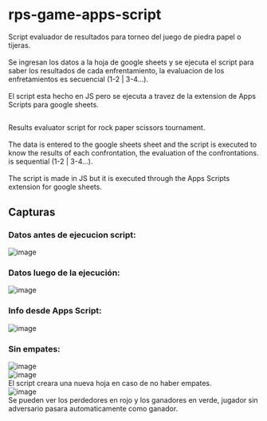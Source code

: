 # rps-game-apps-script
Script evaluador de resultados para torneo del juego de piedra papel o tijeras.<br><br>
Se ingresan los datos a la hoja de google sheets y se ejecuta el script para saber los resultados de cada enfrentamiento, la evaluacion de los enfretamientos
es secuencial (1-2 | 3-4...).<br><br>
El script esta hecho en JS pero se ejecuta a travez de la extension de Apps Scripts para google sheets.
##
Results evaluator script for rock paper scissors tournament.<br><br>
The data is entered to the google sheets sheet and the script is executed to know the results of each confrontation, the evaluation of the confrontations.
is sequential (1-2 | 3-4...).<br><br>
The script is made in JS but it is executed through the Apps Scripts extension for google sheets.

## Capturas
### Datos antes de ejecucion script:
![image](https://user-images.githubusercontent.com/55934667/233207633-7b5845ab-d2f0-46b5-a4a8-d3cce6168825.png)

### Datos luego de la ejecución:
![image](https://user-images.githubusercontent.com/55934667/233207905-1c52bb0d-6872-4739-9bc6-3040f052a036.png)

### Info desde Apps Script:
![image](https://user-images.githubusercontent.com/55934667/233208077-6768c3d8-9dbe-46f9-a796-8104c6273228.png)

### Sin empates:
![image](https://user-images.githubusercontent.com/55934667/233208331-b35698ef-35d3-4732-8bb9-815c8400b41e.png)
<br>
![image](https://user-images.githubusercontent.com/55934667/233208983-17ccd186-7568-4dcd-8ead-1ef07fb857e0.png)
<br>
El script creara una nueva hoja en caso de no haber empates.<br>
![image](https://user-images.githubusercontent.com/55934667/233208710-c6bcf896-9236-464c-bd53-e3ac8c4c44b3.png)
<br>
Se pueden ver los perdedores en rojo y los ganadores en verde, jugador sin adversario pasara automaticamente como ganador.
